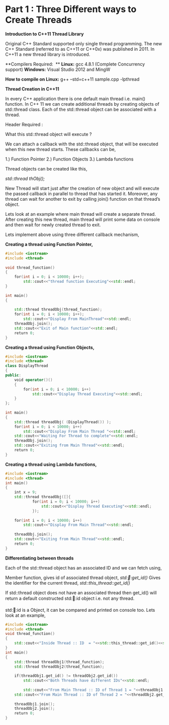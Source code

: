 # Part 1 : Three Different ways to Create Threads

**Introduction to C++11 Thread Library**

Original C++ Standard supported only single thread programming. The new C++ Standard (referred to as C++11 or C++0x) was published in 2011. In C++11 a new thread library is introduced.

**Compilers Required:  **
**Linux:** gcc 4.8.1 (Complete Concurrency support)
**Windows:** Visual Studio 2012 and MingW

**How to compile on Linux:** g++ –std=c++11 sample.cpp -lpthread

**Thread Creation in C++11**

In every C++ application there is one default main thread i.e. main() function. In C++ 11 we can create additional threads by creating objects of std::thread class.
Each of the std::thread object can be associated with a thread.

Header Required : <thread>

What this std::thread object will execute ?

We can attach a callback with the std::thread object, that will be executed when this new thread starts. These callbacks can be,

1.) Function Pointer
2.) Function Objects
3.) Lambda functions

Thread objects can be created like this,

*std::thread thObj();*

New Thread will start just after the creation of new object and will execute the passed callback in parallel to thread that has started it.
Moreover, any thread can wait for another to exit by calling join() function on that thread’s object.

Lets look at an example where main thread will create a separate thread. After creating this new thread, main thread will print some data on console and then wait for newly created thread to exit.

Lets implement above using three different callback mechanism,

**Creating a thread using Function Pointer,**

```c++
#include <iostream>
#include <thread>
 
void thread_function()
{
    for(int i = 0; i < 10000; i++);
        std::cout<<"thread function Executing"<<std::endl;
}
 
int main()  
{
    
    std::thread threadObj(thread_function);
    for(int i = 0; i < 10000; i++);
        std::cout<<"Display From MainThread"<<std::endl;
    threadObj.join();    
    std::cout<<"Exit of Main function"<<std::endl;
    return 0;
}
```



**Creating a thread using Function Objects,**

```c++
#include <iostream>
#include <thread>
class DisplayThread
{
public:
    void operator()()     
    {
        for(int i = 0; i < 10000; i++)
            std::cout<<"Display Thread Executing"<<std::endl;
    }
};
 
int main()  
{
    std::thread threadObj( (DisplayThread()) );
    for(int i = 0; i < 10000; i++)
        std::cout<<"Display From Main Thread "<<std::endl;
    std::cout<<"Waiting For Thread to complete"<<std::endl;
    threadObj.join();
    std::cout<<"Exiting from Main Thread"<<std::endl;
    return 0;
}
```



**Creating a thread using Lambda functions,**

```c++
#include <iostream>
#include <thread>
int main()  
{
    int x = 9;
    std::thread threadObj([]{
            for(int i = 0; i < 10000; i++)
                std::cout<<"Display Thread Executing"<<std::endl;
            });
            
    for(int i = 0; i < 10000; i++)
        std::cout<<"Display From Main Thread"<<std::endl;
        
    threadObj.join();
    std::cout<<"Exiting from Main Thread"<<std::endl;
    return 0;
}
```

**Differentiating between threads**

Each of the std::thread object has an associated ID and we can fetch using,

Member function, gives id of associated thread object,
*std::thread::get_id()*
Gives the identifier for the current thread,
*std::this_thread::get_id()*

If std::thread object does not have an associated thread then get_id() will return a default constructed std::thread::id object i.e. not any thread.

std::thread::id is a Object, it can be compared and printed on console too.
Lets look at an example,

```c++
#include <iostream>
#include <thread>
void thread_function()
{
    std::cout<<"Inside Thread :: ID  = "<<std::this_thread::get_id()<<std::endl;    
}
int main()  
{
    std::thread threadObj1(thread_function);
    std::thread threadObj2(thread_function);
 
    if(threadObj1.get_id() != threadObj2.get_id())
        std::cout<<"Both Threads have different IDs"<<std::endl;
 
        std::cout<<"From Main Thread :: ID of Thread 1 = "<<threadObj1.get_id()<<std::endl;    
    std::cout<<"From Main Thread :: ID of Thread 2 = "<<threadObj2.get_id()<<std::endl;    
 
    threadObj1.join();    
    threadObj2.join();    
    return 0;
}
```
